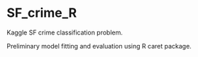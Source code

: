 # SF_crime_R
Kaggle SF crime classification problem.

Preliminary model fitting and evaluation using R caret package.

